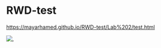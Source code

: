 # RWD-test
https://mayarhamed.github.io/RWD-test/Lab%202/test.html

![,](https://user-images.githubusercontent.com/71563140/218576822-0f7e04f0-8279-452f-a1fe-962e429f412b.JPG)
